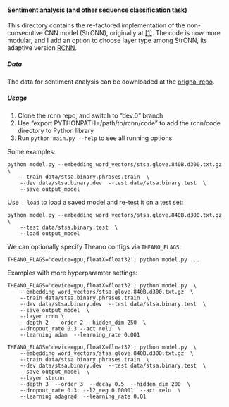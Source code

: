 #### Sentiment analysis (and other sequence classification task)

This directory contains the re-factored implementation of the non-consecutive CNN model (StrCNN), originally at [[1]](https://github.com/taolei87/text_convnet). The code is now more modular, and I add an option to choose layer type among StrCNN, its adaptive version [RCNN](http://arxiv.org/pdf/1512.05726v2.pdf).

##### Data
The data for sentiment analysis can be downloaded at the [orignal repo](https://github.com/taolei87/text_convnet).


##### Usage
  1. Clone the rcnn repo, and switch to “dev.0” branch
  2. Use “export PYTHONPATH=/path/to/rcnn/code” to add the rcnn/code directory to Python library
  3. Run `python main.py --help` to see all running options

Some examples:
```
python model.py --embedding word_vectors/stsa.glove.840B.d300.txt.gz  \
    --train data/stsa.binary.phrases.train  \
    --dev data/stsa.binary.dev  --test data/stsa.binary.test  \
    --save output_model
```

Use `--load` to load a saved model and re-test it on a test set:
```
python model.py --embedding word_vectors/stsa.glove.840B.d300.txt.gz  \
    --test data/stsa.binary.test  \
    --load output_model
```

We can optionally specify Theano configs via `THEANO_FLAGS`:
```
THEANO_FLAGS='device=gpu,floatX=float32'; python model.py ...
```

Examples with more hyperparamter settings:
```
THEANO_FLAGS='device=gpu,floatX=float32'; python model.py  \
    --embedding word_vectors/stsa.glove.840B.d300.txt.gz  \
    --train data/stsa.binary.phrases.train  \
    --dev data/stsa.binary.dev  --test data/stsa.binary.test  \
    --save output_model  \
    --layer rcnn \
    --depth 2  --order 2 --hidden_dim 250  \
    --dropout_rate 0.3 --act relu  \
    --learning adam  --learning_rate 0.001
```

```
THEANO_FLAGS='device=gpu,floatX=float32'; python model.py  \
    --embedding word_vectors/stsa.glove.840B.d300.txt.gz  \
    --train data/stsa.binary.phrases.train  \
    --dev data/stsa.binary.dev  --test data/stsa.binary.test  \
    --save output_model  \
    --layer strcnn
    --depth 3  --order 3  --decay 0.5  --hidden_dim 200  \
    --dropout_rate 0.3  --l2_reg 0.00001  --act relu  \
    --learning adagrad  --learning_rate 0.01
```
